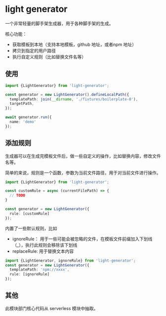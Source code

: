 # light generator

一个非常轻量的脚手架生成器，用于各种脚手架的生成。

核心功能：

- 获取模板到本地（支持本地模板，github 地址，或者npm 地址）
- 拷贝到指定的用户路径
- 执行自定义规则（比如替换文件名等）

## 使用

```ts
import {LightGenerator} from 'light-generator';

const generator = new LightGenerator().defineLocalPath({
  templatePath: join(__dirname, './fixtures/boilerplate-0'),
  targetPath,
});

await generator.run({
  name: 'demo'
});
```

## 添加规则

生成器可以在生成完模板文件后，做一些自定义的操作，比如替换内容，修改文件名等。

简单的来说，规则是一个函数，参数为当前文件路径，用于对当前文件进行操作。

```ts
import {LightGenerator} from 'light-generator';

const customRule = async (currentFilePath) => {
  // TODO
}

const generator = new LightGenerator({
  rule: [customRule]
});
```

内置了一些默认规则，比如

- ignoreRule： 用于一些可能会被忽略的文件，在模板文件前缀加入下划线（_），执行此规则会移除该下划线
- replaceRule: 用于替换文本内容

```ts
import {LightGenerator, ignoreRule} from 'light-generator';
const generator = new LightGenerator({
  templatePath: 'npm://xxxx',
  rule: [ignoreRule]
});
```


## 其他

此模块部门核心代码从 serverless 模块中抽取。
